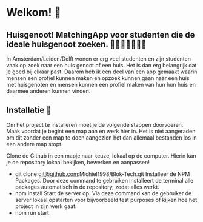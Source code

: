 # Welkom! 🎉

## Huisgenoot! MatchingApp voor studenten die de ideale huisgenoot zoeken. 👩🏼‍🎓🧑🏼‍🎓🎊
In Amsterdam/Leiden/Delft wonen er erg veel studenten en zijn studenten vaak op zoek naar een huis genoot of een huis. Het is dan erg belangrijk dat je goed bij elkaar past. Daarom heb ik een deel van een app gemaakt waarin mensen een profiel kunnen maken en opzoek kunnen gaan naar een huis met huisgenoten en mensen kunnen een profiel maken van hun hun huis en daarmee anderen kunnen vinden.

## Installatie 📎
Om het project te installeren moet je de volgende stappen doorvoeren. Maak voordat je begint een map aan en werk hier in. Het is niet aangeraden om dit zonder een map te doen aangezien het dan allemaal bestanden los in een andere map stopt.

Clone de Github in een mapje naar keuze, lokaal op de computer. Hierin kan je de repository lokaal bekijken, bewerken en aanpassen!
* git clone git@github.com:Michiel1998/Blok-Tech.git
Installeer de NPM Packages. Door deze command te gebruiken installeert de terminal alle packages automatisch in de repository, zodat alles werkt.
* npm install
Start de server op. Via deze command kan de gebruiker de server lokaal opstarten voor bijvoorbeeld test purposes of kijken hoe het project in zijn werk gaat.
* npm run start